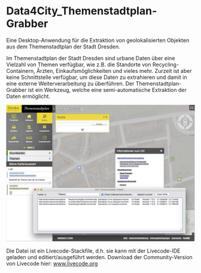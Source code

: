# Data4City_Themenstadtplan-Grabber
Eine Desktop-Anwendung für die Extraktion von geolokalisierten Objekten aus dem Themenstadtplan der Stadt Dresden.

Im Themenstadtplan der Stadt Dresden sind urbane Daten über eine Vielzahl von Themen verfügbar, wie z.B. die Standorte von Recycling-Containern, Ärzten, Einkaufsmöglichkeiten und vieles mehr. Zurzeit ist aber keine Schnittstelle verfügbar, um diese Daten zu extrahieren und damit in eine externe Weiterverarbeitung zu überführen. Der Themenstadtplan-Grabber ist ein Werkzeug, welche eine semi-automatische Extraktion der Daten ermöglicht.

![ScreenShot Themenstadtplan-Grabber](Data4City_Themenstadtplan-Grabber.jpg) 


Die Datei ist ein Livecode-Stackfile, d.h. sie kann mit der Livecode-IDE geladen und editiert/ausgeführt werden. 
Download der Community-Version von Livecode hier: www.livecode.org
